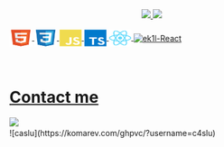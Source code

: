 <div align="center">
  <a href="https://github.com/c4slu">
  <img height="180em" src="https://github-readme-stats.vercel.app/api?username=c4slu&show_icons=true&theme=dracula&include_all_commits=true&count_private=true"/>
  <img height="180em" src="https://github-readme-stats.vercel.app/api/top-langs/?username=c4slu&layout=compact&langs_count=7&theme=dracula"/>
</div>

<div style="display: inline_block"><br>
<img align="center" alt="ek1l-HTML" height="30" width="40" src="https://raw.githubusercontent.com/devicons/devicon/master/icons/html5/html5-original.svg">
  <img align="center" alt="ek1l-CSS" height="30" width="40" src="https://raw.githubusercontent.com/devicons/devicon/master/icons/css3/css3-original.svg">
  <img align="center" alt="ek1l-Js" height="30" width="40" src="https://raw.githubusercontent.com/devicons/devicon/master/icons/javascript/javascript-plain.svg">
  <img align="center" alt="ek1l-Ts" height="30" width="40" src="https://raw.githubusercontent.com/devicons/devicon/master/icons/typescript/typescript-plain.svg">
  <img align="center" alt="ek1l-React" height="30" width="40" src="https://raw.githubusercontent.com/devicons/devicon/master/icons/react/react-original.svg">
  <img align="center" alt="ek1l-React" height="30" width="30" src="https://cdn.iconscout.com/icon/free/png-512/python-2-226051.png?f=avif&w=256">
  
</div>

<br>
<br>

# Contact me

<a href="https://www.linkedin.com/in/lucas-data/">
<img src="https://img.shields.io/badge/LinkedIn-0077B5?style=for-the-badge&logo=linkedin&logoColor=white">
</a>

<br>
![caslu](https://komarev.com/ghpvc/?username=c4slu)
